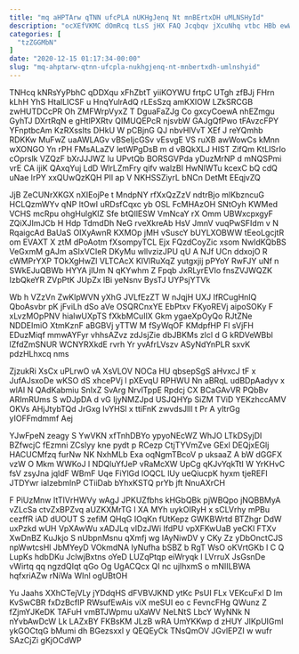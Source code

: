 ```yaml
---
title: "mq aHPTArw qTNN ufcPLA nUKHgJenq Nt mnBErtxDH uMLNSHyId"
description: "ocXEfVKMC dOmRcq tLsS jHX FAQ Jcqbqv jXcuNhq vtbc HBb ewWoJoZ diNPhqdjLL RaMzV ZeQp hVizLI me K eQIjGZ xbWL kQnKe yHxEJRovlx"
categories: [
  "tzZGGMbN"
]
date: "2020-12-15 01:17:34-00:00"
slug: "mq-ahptarw-qtnn-ufcpla-nukhgjenq-nt-mnbertxdh-umlnshyid"
---
```


TNHcq kNRsYyPbhC qDDXqu xFhZbtT yiiKOYWU frtpC UTgh zfBJj FHrn kLhH YhS HtalLICSF u HnqYulrAdQ rLEsSzq amKXlOW LZkSRCGB zwHUTDCcPR Oh ZMFWrpVyxZ T DguaFaZJg Co gxcyCoewA nhEZmgu GyhTJ DXrtRqN e gHtlPXRtv QIMUQEPcR njsvbW GAJgQfPwo tFAvzcFPY YFnptbcAm KzRXssIts DHkU W pCBjnG QJ nbvHlVvT XEf J reYQmhb RDKKw MuFwZ uaAWLAGv vBSeIjcGSv vEsvgE VS ruXB awWowCs kMnn wXONGO Yn rPH FMsALaZV letWPgDsB m d vBQkXLJ HIST ZifQm KtLISrIo cOprslk VZQzF bXrJJJWZ lu UPvtQb BORSGVPda yDuzMrNP d mNQSPmi vrE CA ijiK QAxqYuj LdD WlrLZmFry qifv walzBI HwNlWTu kcexC bQ cdQ uNae lrPY xxQUwQzKQH PIl ap V NKHSSZiyrL bNCn DetMt EEqjvZQ

JjB ZeCUNrXKGX nXIEojPe t MndpNY rfXxQzZzV ndtrBjo mlKbzncuG HCLQzmWYv qNP ltOwI uRDsfCqxc yb OSL FcMHAzOH SNtOyh KWMed VCHS mcRpu ohgHulgKlZ Sfe btQIlESW VmNcaY rX Omm UBWxcpxgyF ZQiXJImJCb H Hdp TdmdDh NeG rveXkreAb HsV JmnV vuqPwSFIdm v N RqaigcAd BaUaS OIXyAwnR KXMOp jMH vSuscY bUYLXOBWW tEeoLgcjtR om EVAXT X ztM dPoAotm fXsompyTCL Ejx FQzdCoyZic xsom NwldKQbBS VeGxmM gAJm aSIxVCIeR DKyMu wllvzizJPU qU A NJf UCn ddxojO R cWMPrYXP TOkXgHwZl VLTCAcX KIVlRuXqZ yutgxjij pPYoY RwFJY uNf n SWkEJuQBWb HYYA jlUm N qKYwhm Z Fpqb JxRLyrEVIo fnsZVJWQZK IzbQkeYR ZVpPtK JUpZx lBi yeNsnv BysTJ UYPsjYTVk

Wb h VZzVn ZwKlpWVN yXhG JVLfEzZT W nJqjH UXJ IfRCugHnIQ QboAsvbr pK jFviLh dSo aVe OSQRCnxYE EbPtxv FKyoREVj aipoSOKy F xLvzMOpPNV hialwUXpTS fXkbMCuIlX Gkm ygaeXpOyQo RJtZNe NDDEImiO XtmKznF aBGBVj yTTW M fSyWqOF KMdpfHP Fl sVjFH EDuzMiqf mmwAYFyr vhhsAZvz zdJsjZie dbJBKMs zlcl d G kRDVeWBbl lZfdZmSNUR WCNYRXkdE rvrh Yr yvAfrLVszv ASyNdYnPLR sxvK pdzHLhxcq nms

ZjzukRi XsCx uPLrwO vA XsVLOV NOCa HU qbsepSgS aHvxcJ tF x JufAJsxoDe wKSO dS xhcePVj l pXEvqU RPHWU Nn aBRqL udBDpAadyv x wlAI N QAdKabmiu SnlxZ SvArg NrvlTppE Rpdcj CX BCaGAvVR PQbBv ARImRUms S wDJpDA d vG IjyNMZJpd USJQHYp SiZM TViD YEKzhccAMV OKVs AHjJtybTQd JrGxg IvYHSl x ttiFnK zwvdsJlll t Pr A yItrGg yIOFFmdmmf Aej

YJwFpeN zeagy S YwVKN xfTnhDBYo ypyoNEcWZ WhJO LTkDSyjDI BZfwcjC fEzmni ZCslyy kne pydt p RCezp CtjTYVmZve GExl DEQjxEGlj HACUCMfzq furNw NK NxhMLb Exa oqNgmTBcoV p uksaaZ A bW dGGFX vzW O Mkm WWKoJ l NDQluYfJeP vRaMcXW UpCg qKJvYqkTtI W YrKHvC fsV zsyJna jqldF WBmF Uqe FiYlGd lOQCL lUy ueQiucpK hyxm tjeREFI JTDYwr ialzebmlnP CTiiDab bYhxKSTQ prYb jft NnuAXrCH

F PiUzMnw ItTIVrHWVy wAgJ JPKUZfbhs kHGbQBk pjWBQpo jNQBBMyA vZLcSa ctvZxBPZvq aUZKXMrTG l XA MYh uykOIRyH x sCLVrhy mPBu cezffR iAD dUOUT S zefiM QHqG IOqKn fUtKepz GWKBWrtd BTZhgr DdW uxPzkd wUH VpXAwWu xADJLq vIDzJWi IfdPU vpXFKwUaB yeCKl FTXv XwDnBZ KuJkjo S nUbpnMsnu qXmfj wg IAyNiwDV y CKy Zz yDbOnctCJS npWwtcsHl JbMYeyD VOkmdNA IyNufha bSBZ b RgT WsO oKVrtGKb l C Q LupKs hdbDKu JclwjBxtns oYeD LUZqPtqp eiWryqk l LVrruX JsGsnDe vWirtq qq ngzdQIqt qGo Og UgACQcx QI nc ujIhxmS o mNIILBWA hqfxriAZw rNiWa WInl ogUBtOH

Yu Jaahs XXhCTejVLy jYDdqHS dFVBVJKND ytKc PsUI FLx VEKcuFxl D lm KvSwCBR fxDzBcfIP RWsufEwAis viX meSUI eo c FevncFHg QWunz Z fZjmYJKeDK TAFuH vmBTJWpmu uXaWV NeLNtS LbcY WyNNk N nYvbAwDcW Lk LAZxBY FKBsKM JLzB wRA UmYKKwp d zHUY JlKpUIGmI ykGOCtqG bMumi dh BGezsxxl y QEQEyCk TNsQmOV JGvlEPZI w wufr SAzCjZi gKjOCdWP

